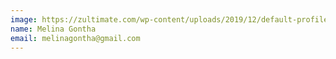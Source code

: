 ```yaml
---
image: https://zultimate.com/wp-content/uploads/2019/12/default-profile.png
name: Melina Gontha
email: melinagontha@gmail.com
---
```

